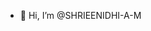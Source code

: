 - 👋 Hi, I’m @SHRIEENIDHI-A-M


<!---
SHRIEENIDHI-A-M/SHRIEENIDHI A M is a ✨ special ✨ repository because its `README.md` (this file) appears on your GitHub profile.
You can click the Preview link to take a look at your changes.
--->
